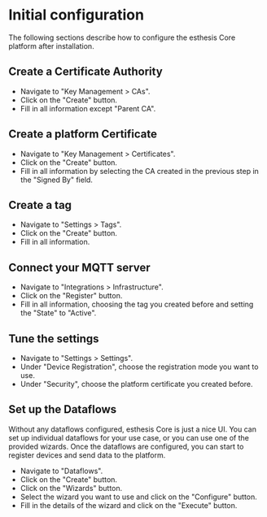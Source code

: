 # Initial configuration

The following sections describe how to configure the esthesis Core platform after installation.

## Create a Certificate Authority
- Navigate to "Key Management > CAs".
- Click on the "Create" button.
- Fill in all information except "Parent CA".

## Create a platform Certificate
- Navigate to "Key Management > Certificates".
- Click on the "Create" button.
- Fill in all information by selecting the CA created in the previous step in the "Signed By" field.

## Create a tag
- Navigate to "Settings > Tags".
- Click on the "Create" button.
- Fill in all information.

## Connect your MQTT server
- Navigate to "Integrations > Infrastructure".
- Click on the "Register" button.
- Fill in all information, choosing the tag you created before and setting the "State" to "Active".

## Tune the settings
- Navigate to "Settings > Settings".
- Under "Device Registration", choose the registration mode you want to use.
- Under "Security", choose the platform certificate you created before.

## Set up the Dataflows
Without any dataflows configured, esthesis Core is just a nice UI. You can set up individual
dataflows for your use case, or you can use one of the provided wizards. Once the dataflows are
configured, you can start to register devices and send data to the platform.
- Navigate to "Dataflows".
- Click on the "Create" button.
- Click on the "Wizards" button.
- Select the wizard you want to use and click on the "Configure" button.
- Fill in the details of the wizard and click on the "Execute" button.
